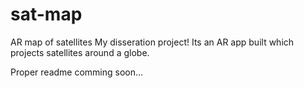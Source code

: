 # sat-map
AR map of satellites
My disseration project! Its an AR app built which projects satellites around a globe.

Proper readme comming soon...
